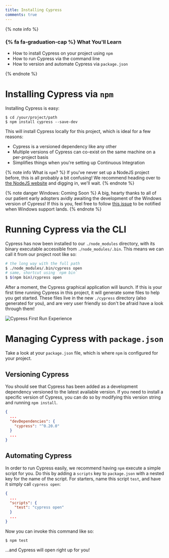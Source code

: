 ```yaml
---
title: Installing Cypress
comments: true
---
```


{% note info %}
### {% fa fa-graduation-cap %} What You'll Learn

- How to install Cypress on your project using `npm`
- How to run Cypress via the command line
- How to version and automate Cypress via `package.json`

{% endnote %}

# Installing Cypress via `npm`

Installing Cypress is easy:

```shell
$ cd /your/project/path
$ npm install cypress --save-dev
```

This will install Cypress locally for this project, which is ideal for a few reasons:
- Cypress is a versioned dependency like any other
- Multiple versions of Cypress can co-exist on the same machine on a per-project basis
- Simplifies things when you're setting up Continuous Integration

{% note info What is `npm`? %}
If you've never set up a NodeJS project before, this is all probably a bit confusing! We recommend heading over to [the NodeJS website](https://nodejs.org/) and digging in, we'll wait.
{% endnote %}

{% note danger Windows: Coming Soon %}
A big, hearty thanks to all of our patient early adopters avidly awaiting the development of the Windows version of Cypress! If this is you, feel free to follow [this issue](https://github.com/cypress-io/cypress/issues/74) to be notified when Windows support lands.
{% endnote %}

# Running Cypress via the CLI

Cypress has now been installed to our `./node_modules` directory, with its binary executable accessible from `./node_modules/.bin`. This means we can call it from our project root like so:

```bash
# the long way with the full path
$ ./node_modules/.bin/cypress open
# same, shortcut using `npm bin`
$ $(npm bin)/cypress open
```

After a moment, the Cypress graphical application will launch. If this is your first time running Cypress in this project, it will generate some files to help you get started. These files live in the new `./cypress` directory (also generated for you), and are very user friendly so don't be afraid have a look through them!

![Cypress First Run Experience](/img/guides/getting-started/installing-cypress/generated-files.png)

# Managing Cypress with `package.json`

Take a look at your `package.json` file, which is where `npm` is configured for your project.

## Versioning Cypress

You should see that Cypress has been added as a development dependency versioned to the latest available version. If you need to install a specific version of Cypress, you can do so by modifying this version string and running `npm install`.

```json
{
  ...
  "devDependencies": {
    "cypress": "^0.20.0"
  }
  ...
}
```

## Automating Cypress

In order to run Cypress easily, we recommend having `npm` execute a simple script for you. Do this by adding a `scripts` key to `package.json` with a nested key for the name of the script. For starters, name this script `test`, and have it simply call `cypress open`:

```json
{
  ...
  "scripts": {
    "test": "cypress open"
  }
  ...
}
```

Now you can invoke this command like so:

```shell
$ npm test
```

...and Cypress will open right up for you!
